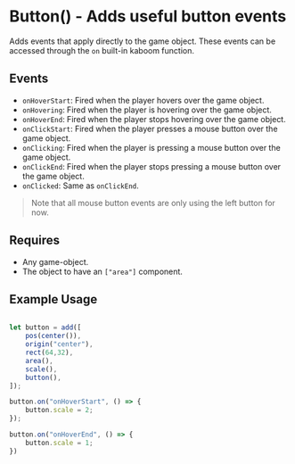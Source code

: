 # Button() - Adds useful button events

Adds events that apply directly to the game object. These events can be accessed through the `on` built-in kaboom function.


## Events

* `onHoverStart`: Fired when the player hovers over the game object.
* `onHovering`: Fired when the player is hovering over the game object.
* `onHoverEnd`: Fired when the player stops hovering over the game object.
* `onClickStart`: Fired when the player presses a mouse button over the game object.
* `onClicking`: Fired when the player is pressing a mouse button over the game object.
* `onClickEnd`: Fired when the player stops pressing a mouse button over the game object.
* `onClicked`: Same as `onClickEnd`.

>Note that all mouse button events are only using the left button for now.

## Requires

* Any game-object.
* The object to have an `["area"]` component.

## Example Usage

```.js

let button = add([
	pos(center()),
	origin("center"),
	rect(64,32),
	area(),
	scale(),
	button(),
]);

button.on("onHoverStart", () => {
	button.scale = 2;
});

button.on("onHoverEnd", () => {
	button.scale = 1;
})
  
```
